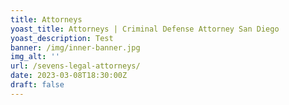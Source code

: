 ```yaml
---
title: Attorneys
yoast_title: Attorneys | Criminal Defense Attorney San Diego
yoast_description: Test
banner: /img/inner-banner.jpg
img_alt: ''
url: /sevens-legal-attorneys/
date: 2023-03-08T18:30:00Z
draft: false
---
```

